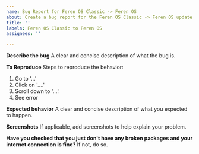 ```yaml
---
name: Bug Report for Feren OS Classic -> Feren OS
about: Create a bug report for the Feren OS Classic -> Feren OS update option
title: ''
labels: Feren OS Classic to Feren OS
assignees: ''

---
```


**Describe the bug**
A clear and concise description of what the bug is.

**To Reproduce**
Steps to reproduce the behavior:
1. Go to '...'
2. Click on '....'
3. Scroll down to '....'
4. See error

**Expected behavior**
A clear and concise description of what you expected to happen.

**Screenshots**
If applicable, add screenshots to help explain your problem.

**Have you checked that you just don't have any broken packages and your internet connection is fine?**
If not, do so.
